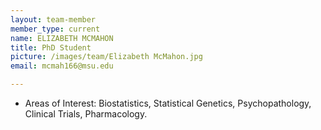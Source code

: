 ```yaml
---
layout: team-member
member_type: current
name: ELIZABETH MCMAHON
title: PhD Student
picture: /images/team/Elizabeth McMahon.jpg
email: mcmah166@msu.edu

---
```


- Areas of Interest: Biostatistics, Statistical Genetics, Psychopathology, Clinical Trials, Pharmacology.

